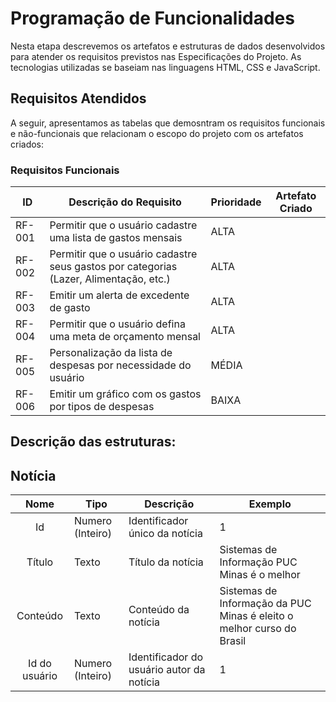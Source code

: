 # Programação de Funcionalidades

Nesta etapa descrevemos os artefatos e estruturas de dados desenvolvidos para atender os requisitos previstos nas Especificações do Projeto. As tecnologias utilizadas se baseiam nas linguagens HTML, CSS e JavaScript.

## Requisitos Atendidos

A seguir, apresentamos as tabelas que demosntram os requisitos funcionais e não-funcionais que relacionam o escopo do projeto com os artefatos criados:

### Requisitos Funcionais

|ID    | Descrição do Requisito | Prioridade | Artefato Criado |
|------|------------------------|------------|-----------------|
|RF-001| Permitir que o usuário cadastre uma lista de gastos mensais | ALTA |  |
|RF-002| Permitir que o usuário cadastre seus gastos por categorias (Lazer, Alimentação, etc.)   | ALTA | |
|RF-003| Emitir um alerta de excedente de gasto   | ALTA | |
|RF-004| Permitir que o usuário defina uma meta de orçamento mensal | ALTA |  |
|RF-005| Personalização da lista de despesas por necessidade do usuário   | MÉDIA | |
|RF-006| Emitir um gráfico com os gastos por tipos de despesas | BAIXA |  |

## Descrição das estruturas:

## Notícia
|  **Nome**      | **Tipo**          | **Descrição**                             | **Exemplo**                                    |
|:--------------:|-------------------|-------------------------------------------|------------------------------------------------|
| Id             | Numero (Inteiro)  | Identificador único da notícia            | 1                                              |
| Título         | Texto             | Título da notícia                         | Sistemas de Informação PUC Minas é o melhor                                   |
| Conteúdo       | Texto             | Conteúdo da notícia                       | Sistemas de Informação da PUC Minas é eleito o melhor curso do Brasil                            |
| Id do usuário  | Numero (Inteiro)  | Identificador do usuário autor da notícia | 1                                              |


